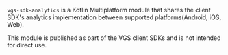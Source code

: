 ``vgs-sdk-analytics`` is a Kotlin Multiplatform module that shares the client SDK's analytics implementation between supported platforms(Android, iOS, Web).

This module is published as part of the VGS client SDKs and is not intended for direct use.